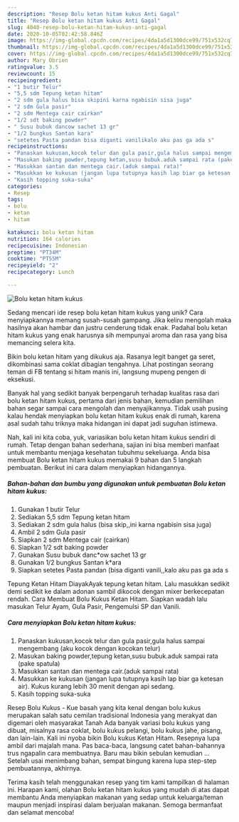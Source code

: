 ```yaml
---
description: "Resep Bolu ketan hitam kukus Anti Gagal"
title: "Resep Bolu ketan hitam kukus Anti Gagal"
slug: 4040-resep-bolu-ketan-hitam-kukus-anti-gagal
date: 2020-10-05T02:42:58.846Z
image: https://img-global.cpcdn.com/recipes/4da1a5d1300dce99/751x532cq70/bolu-ketan-hitam-kukus-foto-resep-utama.jpg
thumbnail: https://img-global.cpcdn.com/recipes/4da1a5d1300dce99/751x532cq70/bolu-ketan-hitam-kukus-foto-resep-utama.jpg
cover: https://img-global.cpcdn.com/recipes/4da1a5d1300dce99/751x532cq70/bolu-ketan-hitam-kukus-foto-resep-utama.jpg
author: Mary Obrien
ratingvalue: 3.5
reviewcount: 15
recipeingredient:
- "1 butir Telur"
- "5,5 sdm Tepung ketan hitam"
- "2 sdm gula halus bisa skipini karna ngabisin sisa juga"
- "2 sdm Gula pasir"
- "2 sdm Mentega cair cairkan"
- "1/2 sdt baking powder"
- " Susu bubuk dancow sachet 13 gr"
- "1/2 bungkus Santan kara"
- "setetes Pasta pandan bisa diganti vanilikalo aku pas ga ada s"
recipeinstructions:
- "Panaskan kukusan,kocok telur dan gula pasir,gula halus sampai mengembang (aku kocok dengan kocokan telur)"
- "Masukan baking powder,tepung ketan,susu bubuk.aduk sampai rata (pake spatula)"
- "Masukkan santan dan mentega cair.(aduk sampai rata)"
- "Masukkan ke kukusan (jangan lupa tutupnya kasih lap biar ga ketesan air). Kukus kurang lebih 30 menit dengan api sedang."
- "Kasih topping suka-suka"
categories:
- Resep
tags:
- bolu
- ketan
- hitam

katakunci: bolu ketan hitam 
nutrition: 164 calories
recipecuisine: Indonesian
preptime: "PT34M"
cooktime: "PT55M"
recipeyield: "2"
recipecategory: Lunch

---
```



![Bolu ketan hitam kukus](https://img-global.cpcdn.com/recipes/4da1a5d1300dce99/751x532cq70/bolu-ketan-hitam-kukus-foto-resep-utama.jpg)

Sedang mencari ide resep bolu ketan hitam kukus yang unik? Cara menyiapkannya memang susah-susah gampang. Jika keliru mengolah maka hasilnya akan hambar dan justru cenderung tidak enak. Padahal bolu ketan hitam kukus yang enak harusnya sih mempunyai aroma dan rasa yang bisa memancing selera kita.

Bikin bolu ketan hitam yang dikukus aja. Rasanya legit banget ga seret, dikombinasi sama coklat dibagian tengahnya. Lihat postingan seorang teman di FB tentang si hitam manis ini, langsung mupeng pengen di eksekusi.

Banyak hal yang sedikit banyak berpengaruh terhadap kualitas rasa dari bolu ketan hitam kukus, pertama dari jenis bahan, kemudian pemilihan bahan segar sampai cara mengolah dan menyajikannya. Tidak usah pusing kalau hendak menyiapkan bolu ketan hitam kukus enak di rumah, karena asal sudah tahu triknya maka hidangan ini dapat jadi suguhan istimewa.


Nah, kali ini kita coba, yuk, variasikan bolu ketan hitam kukus sendiri di rumah. Tetap dengan bahan sederhana, sajian ini bisa memberi manfaat untuk membantu menjaga kesehatan tubuhmu sekeluarga. Anda bisa membuat Bolu ketan hitam kukus memakai 9 bahan dan 5 langkah pembuatan. Berikut ini cara dalam menyiapkan hidangannya.

<!--inarticleads1-->

##### Bahan-bahan dan bumbu yang digunakan untuk pembuatan Bolu ketan hitam kukus:

1. Gunakan 1 butir Telur
1. Sediakan 5,5 sdm Tepung ketan hitam
1. Sediakan 2 sdm gula halus (bisa skip,,ini karna ngabisin sisa juga)
1. Ambil 2 sdm Gula pasir
1. Siapkan 2 sdm Mentega cair (cairkan)
1. Siapkan 1/2 sdt baking powder
1. Gunakan  Susu bubuk danc*ow sachet 13 gr
1. Gunakan 1/2 bungkus Santan k*ara
1. Siapkan setetes Pasta pandan (bisa diganti vanili,,kalo aku pas ga ada s


Tepung Ketan Hitam DiayakAyak tepung ketan hitam. Lalu masukkan sedikit demi sedikit ke dalam adonan sambil dikocok dengan mixer berkecepatan rendah. Cara Membuat Bolu Kukus Ketan Hitam. Siapkan wadah lalu masukan Telur Ayam, Gula Pasir, Pengemulsi SP dan Vanili. 

<!--inarticleads2-->

##### Cara menyiapkan Bolu ketan hitam kukus:

1. Panaskan kukusan,kocok telur dan gula pasir,gula halus sampai mengembang (aku kocok dengan kocokan telur)
1. Masukan baking powder,tepung ketan,susu bubuk.aduk sampai rata (pake spatula)
1. Masukkan santan dan mentega cair.(aduk sampai rata)
1. Masukkan ke kukusan (jangan lupa tutupnya kasih lap biar ga ketesan air). Kukus kurang lebih 30 menit dengan api sedang.
1. Kasih topping suka-suka


Resep Bolu Kukus - Kue basah yang kita kenal dengan bolu kukus merupakan salah satu cemilan tradisional Indonesia yang merakyat dan digemari oleh masyarakat Tanah Ada banyak variasi bolu kukus yang dibuat, misalnya rasa coklat, bolu kukus pelangi, bolu kukus jahe, pisang, dan lain-lain. Kali ini nyoba bikin Bolu kukus Ketan Hitam. Resepnya lupa ambil dari majalah mana. Pas baca-baca, langsung catet bahan-bahannya trus ngapalin cara membuatnya. Baru mau bikin sebulan kemudian … Setelah usai menimbang bahan, sempat bingung karena lupa step-step pembuatannya, akhirnya. 

Terima kasih telah menggunakan resep yang tim kami tampilkan di halaman ini. Harapan kami, olahan Bolu ketan hitam kukus yang mudah di atas dapat membantu Anda menyiapkan makanan yang sedap untuk keluarga/teman maupun menjadi inspirasi dalam berjualan makanan. Semoga bermanfaat dan selamat mencoba!
